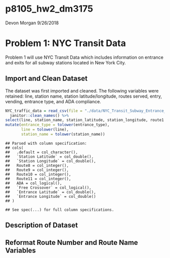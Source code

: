 p8105\_hw2\_dm3175
================
Devon Morgan
9/26/2018

Problem 1: NYC Transit Data
===========================

Problem 1 will use NYC Transit Data which includes information on entrance and exits for all subway stations located in New York City.

Import and Clean Dataset
------------------------

The dataset was first imported and cleaned. The following variables were retained: line, station name, station latitude/longitude, routes served, entry, vending, entrance type, and ADA compliance.

``` r
NYC_traffic_data = read_csv(file = "./data/NYC_Transit_Subway_Entrance_And_Exit_Data.csv") %>% 
  janitor::clean_names() %>% 
select(line, station_name, station_latitude, station_longitude, route1:route11, entry, vending, entrance_type, ada) %>% 
mutate(entrance_type = tolower(entrance_type),
       line = tolower(line),
       station_name = tolower(station_name))
```

    ## Parsed with column specification:
    ## cols(
    ##   .default = col_character(),
    ##   `Station Latitude` = col_double(),
    ##   `Station Longitude` = col_double(),
    ##   Route8 = col_integer(),
    ##   Route9 = col_integer(),
    ##   Route10 = col_integer(),
    ##   Route11 = col_integer(),
    ##   ADA = col_logical(),
    ##   `Free Crossover` = col_logical(),
    ##   `Entrance Latitude` = col_double(),
    ##   `Entrance Longitude` = col_double()
    ## )

    ## See spec(...) for full column specifications.

Description of Dataset
----------------------

Reformat Route Number and Route Name Variables
----------------------------------------------
